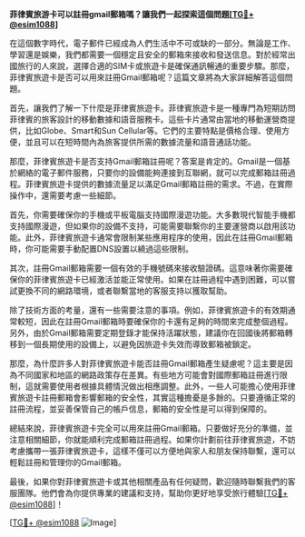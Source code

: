 **菲律賓旅游卡可以註冊gmail郵箱嗎？讓我們一起探索這個問題[[TG💪+ @esim1088](https://t.me/s/esim1088)]**

在這個數字時代，電子郵件已經成為人們生活中不可或缺的一部分。無論是工作、學習還是娛樂，我們都需要一個穩定且安全的郵箱來接收和發送信息。對於經常出國旅行的人來說，選擇合適的SIM卡或旅遊卡是確保通訊暢通的重要步驟。那麼，菲律賓旅遊卡是否可以用來註冊Gmail郵箱呢？這篇文章將為大家詳細解答這個問題。

首先，讓我們了解一下什麼是菲律賓旅遊卡。菲律賓旅遊卡是一種專門為短期訪問菲律賓的旅客設計的移動數據和語音服務卡。這些卡片通常由當地的移動運營商提供，比如Globe、Smart和Sun Cellular等。它們的主要特點是價格合理、使用方便，並且可以在短時間內為旅客提供所需的數據流量和語音通話功能。

那麼，菲律賓旅遊卡是否支持Gmail郵箱註冊呢？答案是肯定的。Gmail是一個基於網絡的電子郵件服務，只要你的設備能夠連接到互聯網，就可以完成郵箱註冊過程。菲律賓旅遊卡提供的數據流量足以滿足Gmail郵箱註冊的需求。不過，在實際操作中，還需要考慮一些細節。

首先，你需要確保你的手機或平板電腦支持國際漫遊功能。大多數現代智能手機都支持國際漫遊，但如果你的設備不支持，可能需要聯繫你的主要運營商以啟用該功能。此外，菲律賓旅遊卡通常會限制某些應用程序的使用，因此在註冊Gmail郵箱時，你可能需要手動配置DNS設置以繞過這些限制。

其次，註冊Gmail郵箱需要一個有效的手機號碼來接收驗證碼。這意味著你需要確保你的菲律賓旅遊卡已經激活並能正常使用。如果在註冊過程中遇到困難，可以嘗試更換不同的網路環境，或者聯繫當地的客服支持以獲取幫助。

除了技術方面的考量，還有一些需要注意的事項。例如，菲律賓旅遊卡的有效期通常較短，因此在註冊Gmail郵箱時要確保你的卡還有足夠的時間來完成整個過程。另外，由於Gmail郵箱需要定期登錄才能保持活躍狀態，建議你在回國後將郵箱轉移到一個長期使用的設備上，以避免因旅遊卡失效而導致郵箱被鎖定。

那麼，為什麼許多人對菲律賓旅遊卡能否註冊Gmail郵箱產生疑慮呢？這主要是因為不同國家和地區的網路政策存在差異。有些地方可能會對國際郵箱註冊進行限制，這就需要使用者根據具體情況做出相應調整。此外，一些人可能擔心使用菲律賓旅遊卡註冊郵箱會影響郵箱的安全性，其實這種擔憂是多餘的。只要遵循正常的註冊流程，並妥善保管自己的帳戶信息，郵箱的安全性是可以得到保障的。

總結來說，菲律賓旅遊卡完全可以用來註冊Gmail郵箱。只要做好充分的準備，並注意相關細節，你就能順利完成郵箱註冊過程。如果你計劃前往菲律賓旅遊，不妨考慮攜帶一張菲律賓旅遊卡，這樣不僅可以方便地與家人和朋友保持聯繫，還可以輕鬆註冊和管理你的Gmail郵箱。

最後，如果你對菲律賓旅遊卡或其他相關產品有任何疑問，歡迎隨時聯繫我們的客服團隊。他們會為你提供專業的建議和支持，幫助你更好地享受旅行體驗[[TG💪+ @esim1088](https://t.me/s/esim1088)]！

[[TG💪+ @esim1088](https://t.me/s/esim1088) ![Image](https://i.postimg.cc/4NQfJmqS/Snipaste-2025-05-13-00-14-12.png)]